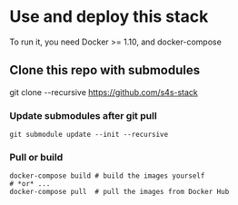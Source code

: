 # Use and deploy this stack
To run it, you need Docker >= 1.10, and docker-compose

## Clone this repo with submodules

git clone --recursive https://github.com/s4s-stack

### Update submodules after git pull

```
git submodule update --init --recursive
```

### Pull or build

```
docker-compose build # build the images yourself
# *or* ...
docker-compose pull  # pull the images from Docker Hub
```
